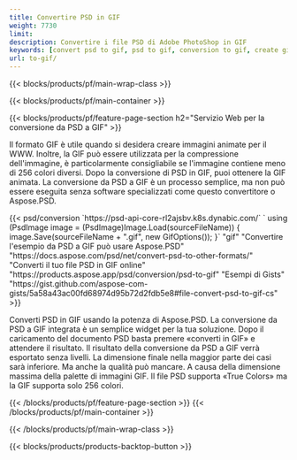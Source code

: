 ```yaml
---
title: Convertire PSD in GIF
weight: 7730
limit: 
description: Convertire i file PSD di Adobe PhotoShop in GIF
keywords: [convert psd to gif, psd to gif, conversion to gif, create gif from psd, print psd as gif]
url: to-gif/
---
```


{{< blocks/products/pf/main-wrap-class >}}

{{< blocks/products/pf/main-container >}}

{{< blocks/products/pf/feature-page-section h2="Servizio Web per la conversione da PSD a GIF" >}}
<p>Il formato GIF è utile quando si desidera creare immagini animate per il WWW. Inoltre, la GIF può essere utilizzata per la compressione dell'immagine, è particolarmente consigliabile se l'immagine contiene meno di 256 colori diversi. Dopo la conversione di PSD in GIF, puoi ottenere la GIF animata. La conversione da PSD a GIF è un processo semplice, ma non può essere eseguita senza software specializzati come questo convertitore o Aspose.PSD.</p>
{{< psd/conversion `https://psd-api-core-rl2ajsbv.k8s.dynabic.com/` 
`    using (PsdImage image = (PsdImage)Image.Load(sourceFileName))
    {
        image.Save(sourceFileName + ".gif",  new GifOptions());
    }` 
"gif" 
"Convertire l'esempio da PSD a GIF può usare Aspose.PSD"  "https://docs.aspose.com/psd/net/convert-psd-to-other-formats/" 
"Converti il tuo file PSD in GIF online" "https://products.aspose.app/psd/conversion/psd-to-gif" 
"Esempi di Gists" "https://gist.github.com/aspose-com-gists/5a58a43ac00fd68974d95b72d2fdb5e8#file-convert-psd-to-gif-cs" >}}
<p>Converti PSD in GIF usando la potenza di Aspose.PSD. La conversione da PSD a GIF integrata è un semplice widget per la tua soluzione. Dopo il caricamento del documento PSD basta premere «converti in GIF» e attendere il risultato. Il risultato della conversione da PSD a GIF verrà esportato senza livelli. La dimensione finale nella maggior parte dei casi sarà inferiore. Ma anche la qualità può mancare. A causa della dimensione massima della palette di immagini GIF. Il file PSD supporta «True Colors» ma la GIF supporta solo 256 colori. </p>
{{< /blocks/products/pf/feature-page-section >}}
{{< /blocks/products/pf/main-container >}}


{{< /blocks/products/pf/main-wrap-class >}}

{{< blocks/products/products-backtop-button >}}
